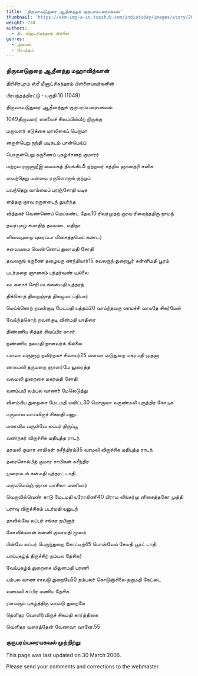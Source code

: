```yaml
---
title: 'திருவாவடுதுரை ஆதீனத்துக் குருபரம்பரையகவல்'
thumbnail: 'https://akm-img-a-in.tosshub.com/indiatoday/images/story/201911/saffron-770x433.jpeg?NbdQ1v2j67d5MD8B8kZ1Vck7M6rseCRO'
weight: 238
authors:
  - தி. மீனாட்சிசுந்தரம் பிள்ளை
genres:
  - அகவல்
  - பிரபந்தம்
---
```

### திருவாடுதுறை ஆதீனத்து மஹாவித்வான்  

திரிசிரபுரம் ஸ்ரீ மீனாட்சிசுந்தரம் பிள்ளையவர்களின்  

பிரபந்தத்திரட்டு - பகுதி 10 (1049)  

திருவாவடுதுரை ஆதீனத்துக் குருபரம்பரையகவல்.  

  

1049திருவளர் கைலைச் சிலம்பில்வீற் றிருக்கு  

மருவளர் கடுக்கை மாலிகைப் பெருமா  

னருள்பெறு நந்தி யடிகடம் பான்மெய்ப்  

பொருள்பெறு கருணைப் புகழ்ச்சனற் குமாரர்  

மற்றவ ரருளுறீஇ வையகத் தியங்கிய5 நற்றவர் சத்திய ஞானதரி சனிக  

ளவந்தெறு மன்னவ ரருளொருங் குற்றுப்  

பவந்தெறு வாய்மைப் பரஞ்சோதி யடிக  

ளத்தகு குரவ ரருளடைந் துயர்ந்த  

வித்தகர் வெண்ணெய் மெய்கண்ட தேவ10 ரிவர்முதற் குரவ ரியைந்ததிரு நாமந்  

தவர்புகழ் சமாதித் தலமடை மதிநா  

ளிவைமுறை யுரைப்பா மிசைத்தமெய் கண்டர்  

சுவையமை வெண்ணெய் துலாமதி சோதி  

தவலருங் கருணை தழையரு ணந்தியார்15 கவலருந் துறையூர் கன்னிமதி பூரம்  

படர்மறை ஞானசம் பந்தர்வண் டில்லை  

வடகளாச் சேரி மடங்கன்மதி யுத்தரந்  

திக்கொத் திறைஞ்சத் திகழுமா பதியார்  

மெய்க்கொற் றவன்குடி மேடமதி யத்தம்20 வாய்ந்தவரு ணமச்சி வாயதே சிகர்மேல்  

வேய்ந்தகொற் றவன்குடி வின்மதி யாதிரை  

திண்ணிய சித்தர் சிவப்பிர காசர்  

நண்ணிய தலமதி நாளவர்க் கில்லை  

யளவா வருளுற் றவிர்நமச் சிவாயர்25 வளவா வடுதுறை மகரமதி முதனா  

ணலமலி தருமறை ஞானர்மே லுரைத்த  

வலமலி துறைசை மகரமதி சோதி  

வளம்பயி லம்பல வாணர் மேலெடுத்து  

விளம்பிய துறைசை மேடமதி யவிட்ட30 மொருவா வருண்மலி யுருத்திர கோடிக  

டிருவால வாய்விருச் சிகமதி யனுட  

மணவிய வருள்வே லப்பர் திருப்பூ  

வணநகர் விருச்சிக மதியுத்த ராடந்  

தரமலி குமார சாமிகள் சுசீந்திரம்35 வரமலி விருச்சிக மதியுத்த ராடந்  

தரைசொல்பிற் குமார சாமிகள் சுசீந்திர  

முரைமடங் கன்மதி யுத்தரட் டாதி  

மருவுமெய்ஞ் ஞான மாசிலா மணியார்  

வெருவில்வெண் காடு மேடமதி யுரோகிணி40 யிராம லிங்கர்மு னிசைத்தகோ முத்தி  

பராவு விருச்சிகம் படர்மதி யனுடந்  

தாவில்வே லப்பர் சங்கர நயினார்  

கோவில்வான் கன்னி குலாமதி மூலம்  

பின்வே லப்பர் பெருந்துறை கோட்டிற்45 பொன்வேய் சேமதி பூரட் டாதி  

யாய்புகழ்த் திருச்சிற் றம்பல தேசிகர்  

வேய்புகழ்த் துறைசை மிதுனமதி பரணி  

யம்பல வாண ராவடு துறையே50 நம்பலர் கொடுஞ்சிலை நகுமதி கேட்டை  

வளமலி சுப்பிர மணிய தேசிக  

ரளவரும் புகழ்த்திரு வாவடு துறையே  

தெளிதர வொளிர்விருச் சிகமதி கார்த்திகை  

வெளிதர வுரைத்தேன் வேணவா வானே.55  

  

### குருபரம்பரையகவல் முற்றிற்று  

This page was last updated on 30 March 2006.  

Please send your comments and corrections to the webmaster.